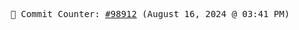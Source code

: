 <p align="center">
    <samp>
        📮 Commit Counter: <a href="https://github.com/Javascript-void0/Javascript-void0/commits/main">#98912</a> (August 16, 2024 @ 03:41 PM)
    </samp>
</p>
